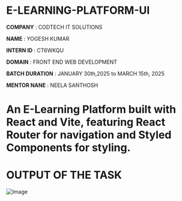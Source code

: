 # E-LEARNING-PLATFORM-UI

**COMPANY** : CODTECH IT SOLUTIONS

**NAME** : YOGESH KUMAR

**INTERN ID** : CT6WKQU

**DOMAIN** : FRONT END WEB DEVELOPMENT

**BATCH DURATION** : JANUARY 30th,2025 to MARCH 15th, 2025

**MENTOR NANE** : NEELA SANTHOSH

# An E-Learning Platform built with React and Vite, featuring React Router for navigation and Styled Components for styling.

# OUTPUT OF THE TASK

![Image](https://github.com/user-attachments/assets/0cae8857-d865-4640-8d46-483022304543)
